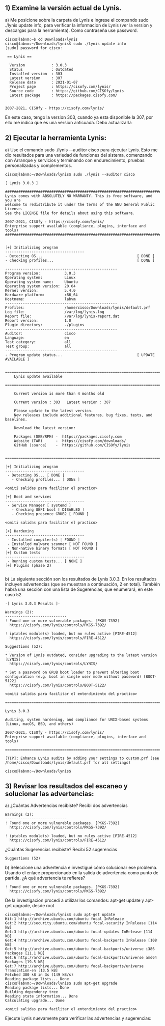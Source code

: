 ## 1) Examine la versión actual de Lynis.

a) Me posicione sobre la carpeta de Lynis e ingrese el compando sudo ./lynis update info, para verificar la informacion 
de Lynis (ver la version y descargas para la herramienta). Como contraseña use password.

    cisco@labvm:~$ cd Downloads/lynis
    cisco@labvm:~/Downloads/lynis$ sudo ./lynis update info
    [sudo] password for cisco: 
    
     == Lynis ==
    
      Version            : 3.0.3
      Status             : Outdated
      Installed version  : 303
      Latest version     : 307
      Release date       : 2021-01-07
      Project page       : https://cisofy.com/lynis/
      Source code        : https://github.com/CISOfy/lynis
      Latest package     : https://packages.cisofy.com/
    
    
    2007-2021, CISOfy - https://cisofy.com/lynis/

En este caso, tengo la version 303, cuando ya esta disponible la 307, por ello me indica que es una version anticuada.
Debo actualizarla


## 2) Ejecutar la herramienta Lynis:

a) Use el comando sudo ./lynis --auditor cisco para ejecutar Lynis. Esto me dio resultados para una variedad de 
funciones del sistema, comenzando con Arranque y servicios y terminando con endurecimiento, pruebas personalizadas y 
complementos.

    cisco@labvm:~/Downloads/lynis$ sudo ./lynis --auditor cisco

    [ Lynis 3.0.3 ]

    ################################################################################
    Lynis comes with ABSOLUTELY NO WARRANTY. This is free software, and you are
    welcome to redistribute it under the terms of the GNU General Public License.
    See the LICENSE file for details about using this software.

    2007-2021, CISOfy - https://cisofy.com/lynis/
    Enterprise support available (compliance, plugins, interface and tools)
    ################################################################################


    [+] Initializing program
    ------------------------------------
    - Detecting OS...                                           [ DONE ]
    - Checking profiles...                                      [ DONE ]

    ---------------------------------------------------
    Program version:           3.0.3
    Operating system:          Linux
    Operating system name:     Ubuntu
    Operating system version:  20.04
    Kernel version:            5.4.0
    Hardware platform:         x86_64
    Hostname:                  labvm
    ---------------------------------------------------
    Profiles:                  /home/cisco/Downloads/lynis/default.prf
    Log file:                  /var/log/lynis.log
    Report file:               /var/log/lynis-report.dat
    Report version:            1.0
    Plugin directory:          ./plugins
    ---------------------------------------------------
    Auditor:                   cisco
    Language:                  en
    Test category:             all
    Test group:                all
    ---------------------------------------------------
    - Program update status...                                  [ UPDATE AVAILABLE ]

      ===============================================================================
        Lynis update available
      ===============================================================================

        Current version is more than 4 months old

        Current version : 303   Latest version : 307

        Please update to the latest version.
        New releases include additional features, bug fixes, tests, and baselines.

        Download the latest version:

        Packages (DEB/RPM) -  https://packages.cisofy.com
        Website (TAR)      -  https://cisofy.com/downloads/
        GitHub (source)    -  https://github.com/CISOfy/lynis

      ===============================================================================

    [+] Initializing program
    ------------------------------------
     - Detecting OS... [ DONE ]
       - Checking profiles... [ DONE ]

    <omiti salidas para facilitar el practico>

    [+] Boot and services
    ------------------------------------
     - Service Manager [ systemd ]
       - Checking UEFI boot [ DISABLED ]
       - Checking presence GRUB2 [ FOUND ]

    <omiti salidas para facilitar el practico>

    [+] Hardening
    ------------------------------------
     - Installed compiler(s) [ FOUND ]
     - Installed malware scanner [ NOT FOUND ]
     - Non-native binary formats [ NOT FOUND ]
    [+] Custom tests
    ------------------------------------
     - Running custom tests... [ NONE ]
    [+] Plugins (phase 2)
    ------------------------------------

b) La siguiente sección son los resultados de Lynis 3.0.3. En los resultados incluyen advertencias (que se muestran a 
continuación, 2 en total). También habrá una sección con una lista de Sugerencias, que enumerará, en este caso 52.

    -[ Lynis 3.0.3 Results ]-

    Warnings (2):
    ----------------------------
    ! Found one or more vulnerable packages. [PKGS-7392] 
      https://cisofy.com/lynis/controls/PKGS-7392/

    ! iptables module(s) loaded, but no rules active [FIRE-4512] 
      https://cisofy.com/lynis/controls/FIRE-4512/

    Suggestions (52):
    ----------------------------
    * Version of Lynis outdated, consider upgrading to the latest version [LYNIS] 
      https://cisofy.com/lynis/controls/LYNIS/

    * Set a password on GRUB boot loader to prevent altering boot configuration (e.g. boot in single user mode without password) [BOOT-5122] 
      https://cisofy.com/lynis/controls/BOOT-5122/

    <omiti salidas para facilitar el entendimiento del practico>

    ================================================================================

    Lynis 3.0.3

    Auditing, system hardening, and compliance for UNIX-based systems
    (Linux, macOS, BSD, and others)

    2007-2021, CISOfy - https://cisofy.com/lynis/
    Enterprise support available (compliance, plugins, interface and tools)

    ================================================================================

    [TIP]: Enhance Lynis audits by adding your settings to custom.prf (see /home/cisco/Downloads/lynis/default.prf for all settings)

    cisco@labvm:~/Downloads/lynis$ 

## 3) Revisar los resultados del escaneo y solucionar las advertencias:

a) ¿Cuántas Advertencias recibiste?
Recibi dos advertencias

    Warnings (2):
    ----------------------------
    ! Found one or more vulnerable packages. [PKGS-7392] 
      https://cisofy.com/lynis/controls/PKGS-7392/

    ! iptables module(s) loaded, but no rules active [FIRE-4512] 
      https://cisofy.com/lynis/controls/FIRE-4512/

¿Cuántas Sugerencias recibiste?
Recibi 52 sugerencias
    
    Suggestions (52)

b) Seleccione una advertencia e investigué cómo solucionar ese problema. Usando el enlace proporcionado en la salida de 
advertencia como punto de partida. 
¿A qué advertencia te refieres?

    ! Found one or more vulnerable packages. [PKGS-7392] 
      https://cisofy.com/lynis/controls/PKGS-7392/

De la investigacion procedi a utilizar los comandos: apt-get update y apt-get upgrade, desde root

    cisco@labvm:~/Downloads/lynis$ sudo apt-get update
    Hit:1 http://archive.ubuntu.com/ubuntu focal InRelease
    Get:2 http://security.ubuntu.com/ubuntu focal-security InRelease [114 kB]
    Get:3 http://archive.ubuntu.com/ubuntu focal-updates InRelease [114 kB]
    Get:4 http://archive.ubuntu.com/ubuntu focal-backports InRelease [108 kB]
    Get:5 http://archive.ubuntu.com/ubuntu focal-backports/universe i386 Packages [11.1 kB]
    Get:6 http://archive.ubuntu.com/ubuntu focal-backports/universe amd64 Packages [19.5 kB]
    Get:7 http://archive.ubuntu.com/ubuntu focal-backports/universe Translation-en [13.5 kB]
    Fetched 380 kB in 3s (149 kB/s)                               
    Reading package lists... Done
    cisco@labvm:~/Downloads/lynis$ sudo apt-get upgrade
    Reading package lists... Done
    Building dependency tree       
    Reading state information... Done
    Calculating upgrade... Done
    
    <omiti salidas para facilitar el entendimiento del practico>

Ejecute Lynis nuevamente para verificar las advertencias y sugerencias:

